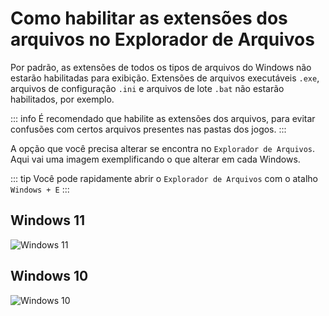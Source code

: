 # Como habilitar as extensões dos arquivos no Explorador de Arquivos

Por padrão, as extensões de todos os tipos de arquivos do Windows não estarão habilitadas para exibição. Extensões de arquivos executáveis `.exe`, arquivos de configuração `.ini` e arquivos de lote `.bat` não estarão habilitados, por exemplo. 

::: info É recomendado que habilite as extensões dos arquivos, para evitar confusões com certos arquivos presentes nas pastas dos jogos.
:::

A opção que você precisa alterar se encontra no `Explorador de Arquivos`. Aqui vai uma imagem exemplificando o que alterar em cada Windows.

::: tip Você pode rapidamente abrir o `Explorador de Arquivos` com o atalho `Windows + E`
:::

## Windows 11

![Windows 11](/assets/guias/extensões-w11.png)

## Windows 10

![Windows 10](/assets/guias/extensões-w10.png)
